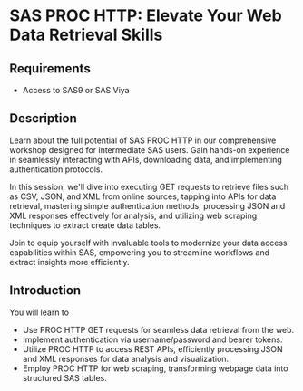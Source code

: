 # SAS PROC HTTP: Elevate Your Web Data Retrieval Skills

## Requirements
- Access to SAS9 or SAS Viya

## Description
Learn about the full potential of SAS PROC HTTP in our comprehensive workshop designed for intermediate SAS users. Gain hands-on experience in seamlessly interacting with APIs, downloading data, and implementing authentication protocols.

In this session, we'll dive into executing GET requests to retrieve files such as CSV, JSON, and XML from online sources, tapping into APIs for data retrieval, mastering simple authentication methods, processing JSON and XML responses effectively for analysis, and utilizing web scraping techniques to extract create data tables.

Join to equip yourself with invaluable tools to modernize your data access capabilities within SAS, empowering you to streamline workflows and extract insights more efficiently.

## Introduction
You will learn to
- Use PROC HTTP GET requests for seamless data retrieval from the web.
- Implement authentication via username/password and bearer tokens.
- Utilize PROC HTTP to access REST APIs, efficiently processing JSON and XML responses for data analysis and visualization.
- Employ PROC HTTP for web scraping, transforming webpage data into structured SAS tables.
